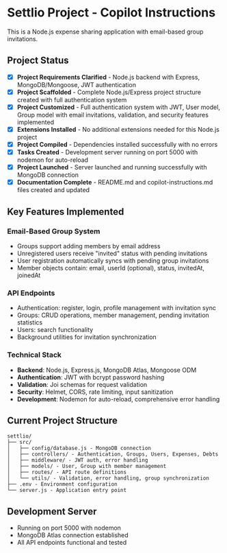 # Settlio Project - Copilot Instructions

This is a Node.js expense sharing application with email-based group invitations.

## Project Status

- [x] **Project Requirements Clarified** - Node.js backend with Express, MongoDB/Mongoose, JWT authentication
- [x] **Project Scaffolded** - Complete Node.js/Express project structure created with full authentication system
- [x] **Project Customized** - Full authentication system with JWT, User model, Group model with email invitations, validation, and security features implemented
- [x] **Extensions Installed** - No additional extensions needed for this Node.js project
- [x] **Project Compiled** - Dependencies installed successfully with no errors
- [x] **Tasks Created** - Development server running on port 5000 with nodemon for auto-reload
- [x] **Project Launched** - Server launched and running successfully with MongoDB connection
- [x] **Documentation Complete** - README.md and copilot-instructions.md files created and updated

## Key Features Implemented

### Email-Based Group System
- Groups support adding members by email address
- Unregistered users receive "invited" status with pending invitations
- User registration automatically syncs with pending group invitations
- Member objects contain: email, userId (optional), status, invitedAt, joinedAt

### API Endpoints
- Authentication: register, login, profile management with invitation sync
- Groups: CRUD operations, member management, pending invitation statistics
- Users: search functionality
- Background utilities for invitation synchronization

### Technical Stack
- **Backend**: Node.js, Express.js, MongoDB Atlas, Mongoose ODM
- **Authentication**: JWT with bcrypt password hashing  
- **Validation**: Joi schemas for request validation
- **Security**: Helmet, CORS, rate limiting, input sanitization
- **Development**: Nodemon for auto-reload, comprehensive error handling

## Current Project Structure
```
settlio/
├── src/
│   ├── config/database.js - MongoDB connection
│   ├── controllers/ - Authentication, Groups, Users, Expenses, Debts
│   ├── middleware/ - JWT auth, error handling
│   ├── models/ - User, Group with member management
│   ├── routes/ - API route definitions
│   └── utils/ - Validation, error handling, group synchronization
├── .env - Environment configuration
└── server.js - Application entry point
```

## Development Server
- Running on port 5000 with nodemon
- MongoDB Atlas connection established
- All API endpoints functional and tested